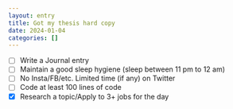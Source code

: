 ```yaml
---
layout: entry
title: Got my thesis hard copy
date: 2024-01-04
categories: []
---
```


- [ ] Write a Journal entry
- [ ] Maintain a good sleep hygiene (sleep between 11 pm to 12 am)
- [ ] No Insta/FB/etc. Limited time (if any) on Twitter
- [ ] Code at least 100 lines of code
- [x] Research a topic/Apply to 3+ jobs for the day